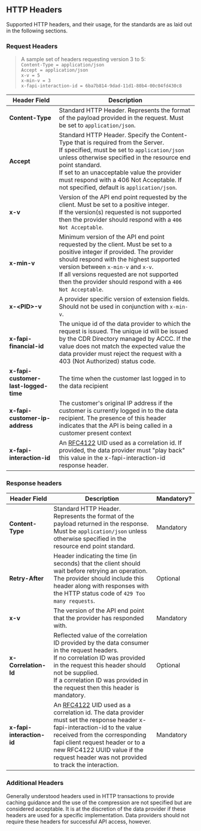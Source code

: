 ## HTTP Headers

Supported HTTP headers, and their usage, for the standards are as laid out in the following sections.

### Request Headers
>A sample set of headers requesting version 3 to 5:  
`Content-Type = application/json`  
`Accept = application/json`  
`x-v = 5`  
`x-min-v = 3`  
`x-fapi-interaction-id = 6ba7b814-9dad-11d1-80b4-00c04fd430c8`


Header Field | Description
--------------|-------------
**Content-Type** | Standard HTTP Header. Represents the format of the payload provided in the request. Must be set to `application/json`.
**Accept** | Standard HTTP Header. Specify the Content-Type that is required from the Server.<br/>If specified, must be set to `application/json` unless otherwise specified in the resource end point standard.<br/>If set to an unacceptable value the provider must respond with a 406 Not Acceptable. If not specified, default is `application/json`.
**x-v** | Version of the API end point requested by the client. Must be set to a positive integer.<br/>If the version(s) requested is not supported then the provider should respond with a `406 Not Acceptable`.
**x-min-v** |  Minimum version of the API end point requested by the client. Must be set to a positive integer if provided. The provider should respond with the highest supported version between `x-min-v` and `x-v`.<br/>If all versions requested are not supported then the provider should respond with a `406 Not Acceptable`.
**x-&lt;PID&gt;-v** | A provider specific version of extension fields. Should not be used in conjunction with `x-min-v`.
**x-fapi-financial-id** | The unique id of the data provider to which the request is issued.  The unique id will be issued by the CDR Directory managed by ACCC.  If the value does not match the expected value the data provider must reject the request with a 403 (Not Authorized) status code.
**x-fapi-customer-last-logged-time** | The time when the customer last logged in to the data recipient
**x-fapi-customer-ip-address** | The customer's original IP address if the customer is currently logged in to the data recipient.  The presence of this header indicates that the API is being called in a customer present context
**x-fapi-interaction-id** | An [RFC4122](https://tools.ietf.org/html/rfc4122) UID used as a correlation id.  If provided, the data provider must "play back" this value in the x-fapi-interaction-id response header.

### Response headers
Header Field | Description | Mandatory?
-------------|-------------|-----------
**Content-Type** | Standard HTTP Header. Represents the format of the payload returned in the response.<br/>Must be `application/json` unless otherwise specified in the resource end point standard. | Mandatory
**Retry-After** | Header indicating the time (in seconds) that the client should wait before retrying an operation. The provider should include this header along with responses with the HTTP status code of `429 Too many requests`. | Optional
**x-v** | The version of the API end point that the provider has responded with. | Mandatory
**x-Correlation-Id** | Reflected value of the correlation ID provided by the data consumer in the request headers.<br/>If no correlation ID was provided in the request this header should not be supplied.<br/>If a correlation ID was provided in the request then this header is mandatory. | Optional
**x-fapi-interaction-id** | An [RFC4122](https://tools.ietf.org/html/rfc4122) UID used as a correlation id. The data provider must set the response header x-fapi-interaction-id to the value received from the corresponding fapi client request header or to a new RFC4122 UUID value if the request header was not provided to track the interaction. | Mandatory

### Additional Headers

Generally understood headers used in HTTP transactions to provide caching guidance and the use of the compression are not specified but are considered acceptable. It is at the discretion of the data provider if these headers are used for a specific implementation. Data providers should not require these headers for successful API access, however.
